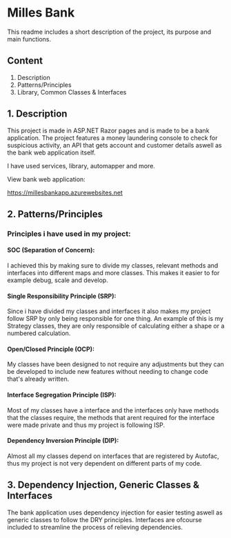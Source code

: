 # Milles Bank
This readme includes a short description of the project, its purpose and main functions.

## Content
1. Description
2. Patterns/Principles
3. Library, Common Classes & Interfaces

## 1. Description

This project is made in ASP.NET Razor pages and is made to be a bank application.
The project features a money laundering console to check for suspicious activity,
an API that gets account and customer details aswell as the bank web application itself.

I have used services, library, automapper and more.

View bank web application:

https://millesbankapp.azurewebsites.net

## 2. Patterns/Principles

### Principles i have used in my project:
#### SOC (Separation of Concern):
I achieved this by making sure to divide my classes, relevant methods and interfaces into different maps and more classes. This makes it easier to for example debug, scale and develop.

#### Single Responsibility Principle (SRP):
Since i have divided my classes and interfaces it also makes my project follow SRP by only being responsible for one thing. 
An example of this is my Strategy classes, they are only responsible of calculating either a shape or a numbered calculation.

#### Open/Closed Principle (OCP):
My classes have been designed to not require any adjustments but they can be developed to include new features without needing to change code that's already written.

#### Interface Segregation Principle (ISP):
Most of my classes have a interface and the interfaces only have methods that the classes require, the methods that arent required for the interface were made private and thus my project
is following ISP.

#### Dependency Inversion Principle (DIP):
Almost all my classes depend on interfaces that are registered by Autofac, thus my project is not very dependent on different parts of my code.

## 3. Dependency Injection, Generic Classes & Interfaces

The bank application uses dependency injection for easier testing aswell as generic classes to follow the DRY principles. Interfaces are ofcourse included to streamline the process of relieving dependencies.

